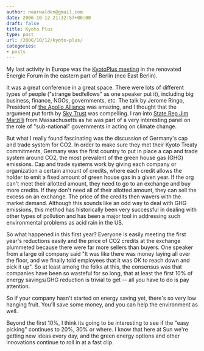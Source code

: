```yaml
---
author: nearwalden@gmail.com
date: 2006-10-12 21:32:57+00:00
draft: false
title: Kyoto Plus
type: post
url: /2006/10/12/kyoto-plus/
categories:
- posts
---
```


My last activity in Europe was the [KyotoPlus meeting](http://www.kyotoplus.org/en/) in the renovated Energie Forum in the eastern part of Berlin (nee East Berlin).





It was a great conference in a great space.  There were lots of different types of people ("strange bedfellows" as one speaker put it), including big business, finance, NGOs, governments, etc. The talk by Jerome Ringo, President of [the Apollo Alliance](http://www.apolloalliance.org/) was amazing, and I thought that the argument put forth by [Sky Trust](http://www.usskytrust.org/) was compelling. I ran into [State Rep Jim Marzilli](http://www.marzilli.org/) from Massachusetts as he was part of a very interesting panel on the role of "sub-national" governments in acting on climate change.





But what I really found fascinating was the discussion of Germany's cap and trade system for CO2. In order to make sure they met their Kyoto Treaty commitments, Germany was the first country to put in place a cap and trade system around CO2, the most prevalent of the green house gas (GHG) emissions. Cap and trade systems work by giving each company or organization a certain amount of credits, where each credit allows the holder to emit a fixed amount of green house gas in a given year. If the org can't meet their allotted amount, they need to go to an exchange and buy more credits. If they don't need all of their allotted amount, they can sell the excess on an exchange. The price of the credits then wavers with the market demand. Although this sounds like an odd way to deal with GHG emissions, this method has historically been very successful in dealing with other types of pollution and has been a major tool in addressing such environmental problems as acid rain in the US.





So what happened in this first year? Everyone is easily meeting the first year's reductions easily and the price of CO2 credits at the exchange plummeted because there were far more sellers than buyers. One speaker from a large oil company said "It was like there was money laying all over the floor, and we finally told employees that it was OK to reach down and pick it up". So at least among the folks at this, the consensus was that companies have been so wasteful for so long, that at least the first 10% of energy savings/GHG reduction is trivial to get -- all you have to do is pay attention.





So if your company hasn't started on energy saving yet, there's so very low hanging fruit. You'll save some money, and you can help the environment as well.





Beyond the first 10%, I think its going to be interesting to see if the "easy picking" continues to 20%, 30% or where. I know that here at Sun we're getting new ideas every day, and the green energy options and other innovations continue to roll in at a fast clip.




